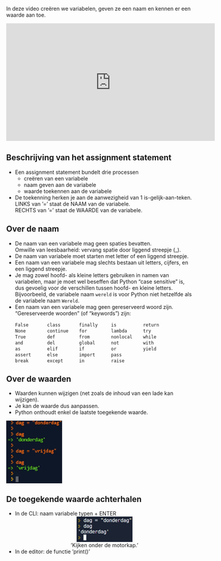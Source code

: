 In deze video creëren we variabelen, geven ze een naam en kennen er een waarde aan toe.

<div align="center">
<iframe width="560" height="315" src="https://www.youtube.com/embed/V58gHCwSxrw" title="YouTube video player" frameborder="0" allow="accelerometer; autoplay; clipboard-write; encrypted-media; gyroscope; picture-in-picture; web-share" allowfullscreen></iframe>
</div>

## Beschrijving van het assignment statement
<div>
  <ul>
    <li> Een assignment statement bundelt drie processen
      <ul>
        <li> creëren van een variabele </li>
        <li> naam geven aan de variabele </li>
        <li> waarde toekennen aan de variabele </li>
      </ul>
    </li>
    <li> De toekenning herken je aan de aanwezigheid van 1 is-gelijk-aan-teken.<br>
         LINKS van ’=’ staat de NAAM van de variabele.<br>
         RECHTS van ’=’ staat de WAARDE van de variabele.
    </li>
  </ul>
</div>

## Over de naam
<div>
  <ul>
    <li> De naam van een variabele mag geen spaties bevatten. <br>
         Omwille van leesbaarheid: vervang spatie door liggend streepje (_).
    </li>
    <li> De naam van variabele moet starten met letter of een liggend streepje. </li>
    <li> Een naam van een variabele mag slechts bestaan uit letters, cijfers, en een liggend streepje. </li>
    <li> Je mag zowel hoofd- als kleine letters gebruiken in namen van variabelen, maar je moet wel beseffen dat Python “case sensitive” is, dus gevoelig voor de              verschillen tussen hoofd- en kleine letters. Bijvoorbeeld, de variabele naam <code>wereld</code> is voor Python niet hetzelfde als de variabele naam                  <code>Wereld</code>. </li>
    <li> Een naam van een variabele mag geen gereserveerd woord zijn. “Gereserveerde woorden” (of “keywords”) zijn:
<pre><code>False       class       finally     is          return
None        continue    for         lambda      try
True        def         from        nonlocal    while
and         del         global      not         with
as          elif        if          or          yield
assert      else        import      pass
break       except      in          raise </code></pre>
    </li>
  </ul>
</div>

## Over de waarden
<div>
  <ul>
    <li> Waarden kunnen wijzigen (net zoals de inhoud van een lade kan wijzigen).</li>
    <li> Je kan de waarde dus aanpassen.</li>
    <li> Python onthoudt enkel de laatste toegekende waarde.</li>
  </ul>
</div>

<img src="media/Over_waarden.png" align="center" width="150px" data-caption="Python onthoudt enkel de laatste toegekende waarde." />

## De toegekende waarde achterhalen
<div>
  <ul> 
    <li> In de CLI: naam variabele typen + ENTER
      <div align="center">
         <img src="media/CLI_motorkap.png" align="center" width="150px" data-caption="Door de naam van de variabele in te typen en op ENTER te drukken kan je de                   waarde van de variabele achterhalen." /> <br>
         ’Kijken onder de motorkap.’
      </div>
    </li>
    <li> In de editor: de functie ’print()’
    </li>
  </ul>
</div>
